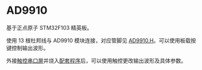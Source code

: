 # AD9910
 
基于正点原子 STM32F103 精英板。

使用 13 根杜邦线与 AD9910 模块连接，对应管脚见 [AD9910.H](HARDWARE/ad9910/AD9910.H)。可以使用板载按键控制输出波形。

外接[触控串口屏](https://item.taobao.com/item.htm?id=587277147507)并烧入[配套程序](UI.HMI)后，可以使用触控更改输出波形及具体参数。
